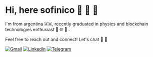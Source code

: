 # Hi, here sofinico :horse: :herb: :wave:

I'm from argentina :argentina:, recently graduated in physics and blockchain technologies enthusiast :link: :globe_with_meridians: :closed_lock_with_key: .

Feel free to reach out and connect! Let's chat :mate: :crystal_ball:

[![Gmail](https://img.shields.io/badge/Gmail-D14836?style=for-the-badge&logo=gmail&logoColor=white)](mailto:nicolettisofia1@gmail.com) [![LinkedIn](https://img.shields.io/badge/linkedin-%230077B5.svg?style=for-the-badge&logo=linkedin&logoColor=white)](http://www.linkedin.com/in/sofianicoletti) [![Telegram](https://img.shields.io/badge/Telegram-2CA5E0?style=for-the-badge&logo=telegram&logoColor=white)](https://telegram.me/sofinico)

